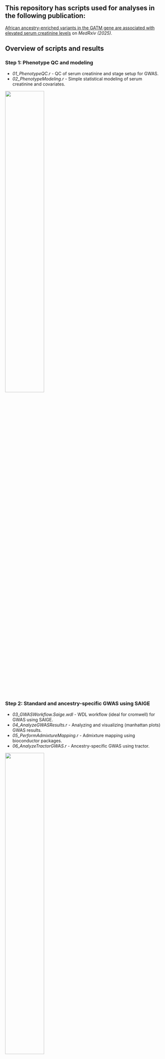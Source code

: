 ## This repository has scripts used for analyses in the following publication: 

[African ancestry-enriched variants in the GATM gene are associated with elevated serum creatinine levels](https://www.medrxiv.org/content/10.1101/2025.03.07.25323581v1) on _MedRxiv (2025)._

## Overview of scripts and results

### **Step 1:** Phenotype QC and modeling
+ _01_PhenotypeQC.r_ - QC of serum creatinine and stage setup for GWAS.
+ _02_PhenotypeModeling.r_ - Simple statistical modeling of serum creatinine and covariates.
<img src="https://github.com/user-attachments/assets/01544945-b4ed-4ff5-af2d-222bf74067c3"  width=50% height=50%/>

### **Step 2:** Standard and ancestry-specific GWAS using SAIGE
+ _03_GWASWorkflow.Saige.wdl_ - WDL workflow (ideal for cromwell) for GWAS using SAIGE.
+ _04_AnalyzeGWASResults.r_ - Analyzing and visualizing (manhattan plots) GWAS results. 
+ _05_PerformAdmixtureMapping.r_ - Admixture mapping using bioconductor packages.
+ _06_AnalyzeTractorGWAS.r_ - Ancestry-specific GWAS using tractor.
<img src="https://github.com/user-attachments/assets/11798ca9-b9db-4d27-9438-42c5c77e293c"  width=50% height=50%/>

### **Step 3:** Clumping and fine mapping
+ _08_LD&FineMapping.r_ - LD clumping and variant fine-mapping using Susie.
<img src="https://github.com/user-attachments/assets/88acd462-921e-4720-91ce-efaaa0e8c422"  width=50% height=50%/>

### **Step 4:** Polygenic scores estimation and modeling
+ _07_ClumpingAndPRS.ipynb_ - Stepwise PRS estimation and modeling.
+ _10_AnnotateVariants.wdl_ - Variant effect annotation using SnpEff.
<img src="https://github.com/user-attachments/assets/7d420c38-8bf8-4031-9973-9e9aba5abdb9" width=50% height=50%/>


